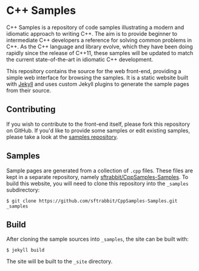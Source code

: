 # C++ Samples

C++ Samples is a repository of code samples illustrating a modern
and idiomatic approach to writing C++. The aim is to provide
beginner to intermediate C++ developers a reference for solving common
problems in C++. As the C++ language and library evolve, which they
have been doing rapidly since the release of C++11, these samples
will be updated to match the current state-of-the-art in idiomatic C++
development.

This repository contains the source for the web front-end, providing a
simple web interface for browsing the samples. It is a static website
built with [Jekyll](http://jekyllrb.com/) and uses custom Jekyll
plugins to generate the sample pages from their source.

## Contributing

If you wish to contribute to the front-end itself, please fork this
repository on GitHub. If you'd like to provide some samples or edit
existing samples, please take a look at the
[samples repository](https://github.com/sftrabbit/CppSamples-Samples).

## Samples

Sample pages are generated from a collection of `.cpp` files. These
files are kept in a separate repository, namely
[sftrabbit/CppSamples-Samples](https://github.com/sftrabbit/CppSamples-Samples).
To build this website, you will need to clone this repository into
the `_samples` subdirectory:

    $ git clone https://github.com/sftrabbit/CppSamples-Samples.git _samples

## Build

After cloning the sample sources into `_samples`, the site can be
built with:

    $ jekyll build

The site will be built to the `_site` directory.
